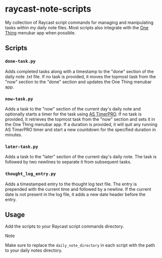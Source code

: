 # raycast-note-scripts

My collection of Raycast script commands for managing and manipulating tasks within my daily note files. Most scripts also integrate with the [One Thing](https://sindresorhus.com/one-thing) menubar app when possible.

## Scripts

### `done-task.py`

Adds completed tasks along with a timestamp to the "done" section of the daily note .txt file. If no task is provided, it moves the topmost task from the "now" section to the "done" section and updates the One Thing menubar app.

### `now-task.py`

Adds a task to the "now" section of the current day's daily note and optionally starts a timer for the task using [AS TimerPRO](https://www.alinofsoftware.ch/apps/products-timerpro/index.html). If no task is provided, it retrieves the topmost task from the "now" section and sets it in the One Thing menubar app. If a duration is provided, it will quit any running AS TimerPRO timer and start a new countdown for the specified duration in minutes.

### `later-task.py`

Adds a task to the "later" section of the current day's daily note. The task is followed by two newlines to separate it from subsequent tasks.

### `thought_log_entry.py`

Adds a timestamped entry to the thought log text file. The entry is prepended with the current time and followed by a newline. If the current date is not present in the log file, it adds a new date header before the entry.

## Usage

Add the scripts to your Raycast script commands directory.

> [!NOTE]
> Make sure to replace the `daily_note_directory` in each script with the path to your daily notes directory.
